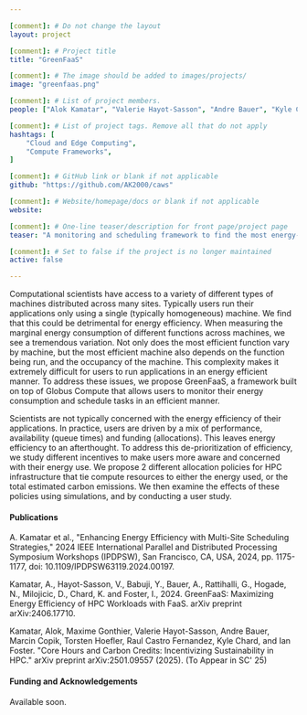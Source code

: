 ```yaml
---

[comment]: # Do not change the layout
layout: project

[comment]: # Project title
title: "GreenFaaS"

[comment]: # The image should be added to images/projects/
image: "greenfaas.png"

[comment]: # List of project members.
people: ["Alok Kamatar", "Valerie Hayot-Sasson", "Andre Bauer", "Kyle Chard", "Ian Foster"]

[comment]: # List of project tags. Remove all that do not apply
hashtags: [
    "Cloud and Edge Computing",
    "Compute Frameworks",
]

[comment]: # GitHub link or blank if not applicable
github: "https://github.com/AK2000/caws"

[comment]: # Website/homepage/docs or blank if not applicable
website:

[comment]: # One-line teaser/description for front page/project page
teaser: "A monitoring and scheduling framework to find the most energy-efficient endpoints for your application."

[comment]: # Set to false if the project is no longer maintained
active: false

---
```


Computational scientists have access to a variety of different types of machines distributed across many sites. Typically users run their applications only using a single (typically homogeneous) machine. We find that this could be detrimental for energy efficiency. When measuring the marginal energy consumption of different functions across machines, we see a tremendous variation. Not only does the most efficient function vary by machine, but the most efficient machine also depends on the function being run, and the occupancy of the machine. This complexity makes it extremely difficult for users to run applications in an energy efficient manner. To address these issues, we propose GreenFaaS, a framework built on top of Globus Compute that allows users to monitor their energy consumption and schedule tasks in an efficient manner.

Scientists are not typically concerned with the energy efficiency of their applications. In practice, users are driven by a mix of performance, availability (queue times) and funding (allocations). This leaves energy efficiency to an afterthought. To address this de-prioritization of efficiency, we study different incentives to make users more aware and concerned with their energy use. We propose 2 different allocation policies for HPC infrastructure that tie compute resources to either the energy used, or the total estimated carbon emissions. We then examine the effects of these policies using simulations, and by conducting a user study.

#### Publications
<!-- List the full citations for each paper here with links to where to find it. -->
A. Kamatar et al., "Enhancing Energy Efficiency with Multi-Site Scheduling Strategies," 2024 IEEE International Parallel and Distributed Processing Symposium Workshops (IPDPSW), San Francisco, CA, USA, 2024, pp. 1175-1177, doi: 10.1109/IPDPSW63119.2024.00197.

Kamatar, A., Hayot-Sasson, V., Babuji, Y., Bauer, A., Rattihalli, G., Hogade, N., Milojicic, D., Chard, K. and Foster, I., 2024. GreenFaaS: Maximizing Energy Efficiency of HPC Workloads with FaaS. arXiv preprint arXiv:2406.17710.

Kamatar, Alok, Maxime Gonthier, Valerie Hayot-Sasson, Andre Bauer, Marcin Copik, Torsten Hoefler, Raul Castro Fernandez, Kyle Chard, and Ian Foster. "Core Hours and Carbon Credits: Incentivizing Sustainability in HPC." arXiv preprint arXiv:2501.09557 (2025). (To Appear in SC' 25)


#### Funding and Acknowledgements
<!-- List any funding sources or other acknowledgements here otherwise remove -->
Available soon.
